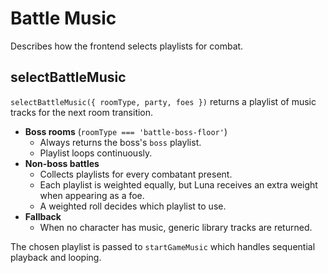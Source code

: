 # Battle Music

Describes how the frontend selects playlists for combat.

## selectBattleMusic
`selectBattleMusic({ roomType, party, foes })` returns a playlist of music
tracks for the next room transition.

- **Boss rooms** (`roomType === 'battle-boss-floor'`)
  - Always returns the boss's `boss` playlist.
  - Playlist loops continuously.
- **Non-boss battles**
  - Collects playlists for every combatant present.
  - Each playlist is weighted equally, but Luna receives an extra weight when
    appearing as a foe.
  - A weighted roll decides which playlist to use.
- **Fallback**
  - When no character has music, generic library tracks are returned.

The chosen playlist is passed to `startGameMusic` which handles sequential
playback and looping.
